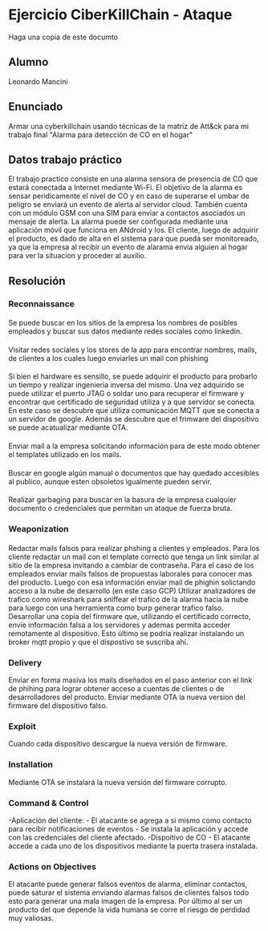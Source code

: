 # Ejercicio CiberKillChain - Ataque

Haga una copia de este documto

## Alumno

Leonardo Mancini

## Enunciado

Armar una cyberkillchain usando técnicas de la matriz de Att&ck para mi trabajo final "Alarma para detección de CO en el hogar"


## Datos trabajo práctico

El trabajo practico consiste en una alarma sensora de presencia de CO que estará conectada a Internet mediante Wi-Fi. El objetivo de la alarma es sensar peridicamente el nivel de CO y en caso de superarse el umbar de peligro se enviará un evento de alerta al servidor cloud. 
También cuenta con un módulo GSM con una SIM para enviar a contactos asociados un mensaje de alerta. La alarma puede ser configurada mediante una aplicación móvil que funciona en ANdroid y Ios. El cliente, luego de adquirir el producto, es dado de alta en el sistema para que pueda ser monitoreado, ya que la empresa al recibir un evento de alarama envia alguien al hogar para ver la situacion y proceder al auxilio.

## Resolución

### Reconnaissance

#### 
Se puede buscar en los sitios de la empresa los nombres de posibles empleados y buscar sus datos mediante redes sociales como linkedin.
#### 
Visitar redes sociales y los stores de la app para encontrar nombres, mails, de clientes a los cuales luego enviarles un mail con phishing
####
Si bien el hardware es sensillo, se puede adquirir el producto para probarlo un tiempo y realizar ingeniería inversa del mismo. Una vez adquirido se puede utilizar el puerto JTAG o soldar uno para recuperar el firmware y encontrar que certificado de seguridad utiliza y a que servidor se conecta.
En este caso se descubre que utiliza comunicación MQTT que se conecta a un servidor de google. Además se descubre que el frimware del dispositivo se puede acatualizar mediante OTA.
####
Enviar mail a la empresa solicitando información para de este modo obtener el templates utilizado en los mails.
####
Buscar en google algún manual o documentos que hay quedado accesibles al publico, aunque esten obsoletos igualmente pueden servir.
####
Realizar garbaging para buscar en la basura de la empresa cualquier documento o credenciales que permitan un ataque de fuerza bruta.

### Weaponization

####
Redactar mails falsos para realizar phshing a clientes y empleados. Para los cliente redactar un mail con el template correcto que tenga un link similar al sitio de la empresa invitando a cambiar de contraseña.
Para el caso de los empleados enviar mails falsos de propuestas laborales para conocer mas del producto. Luego con esa información enviar mail de phighin solictando acceso a la nube de desarrollo (en este caso GCP)
Utilizar analizadores de trafico como wireshark para sniffear el trafico de la alarma hacia la nube para luego con una herramienta como burp generar trafico falso.
Desarrollar una copia del firmware que, utilizando el certificado correcto, envíe información falsa a los servidores y ademas permita acceder remotamente al dispositivo. Esto último se podría realizar instalando un broker mqtt propio y que el dispostivo se suscriba ahí.

### Delivery
Enviar en forma masiva los mails diseñados en el paso anterior con el link de phihing para lograr obtener acceso a cuentas de clientes o de desarrolladores del producto.
Enviar mediante OTA la nueva version del firmware del dispositivo falso.

### Exploit
Cuando cada dispositivo descargue la nueva versión de firmware.

### Installation
Mediante OTA se instalará la nueva versión del firmware corrupto.

### Command & Control
-Aplicación del cliente:
    - El atacante se agrega a si mismo como contacto para recibir notificaciones de eventos
    - Se instala la aplicación y accede con las credenciales del cliente afectado.
-Dispoitivo de CO
    - El atacante accede a cada uno de los dispositivos mediante la puerta trasera instalada.

### Actions on Objectives
El atacante puede generar falsos eventos de alarma, eliminar contactos, puede saturar el sistema enviando alarmas falsos de clientes falsos todo esto para generar una mala imagen de la empresa. 
Por último al ser un producto del que depende la vida humana se corre el riesgo de perdidad muy valiosas.



